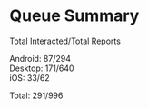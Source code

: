 # Queue Summary

Total Interacted/Total Reports

Android: 87/294  
Desktop: 171/640  
iOS: 33/62

Total: 291/996
